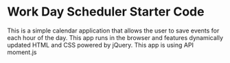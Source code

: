 # Work Day Scheduler Starter Code
This is a simple calendar application that allows the user to save events for each hour of the day.
This app runs in the browser and features dynamically updated HTML and CSS powered by jQuery.
This app is using API moment.js